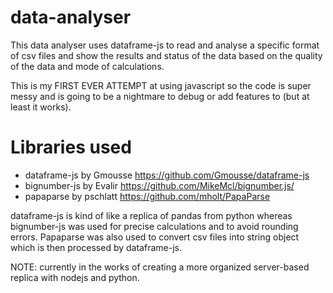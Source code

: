 # data-analyser

This data analyser uses dataframe-js to read and analyse a specific format of csv files and show the results and status of the data based on the quality of the data and mode of calculations.

This is my FIRST EVER ATTEMPT at using javascript so the code is super messy and is going to be a nightmare to debug or add features to (but at least it works).

# Libraries used
- dataframe-js by Gmousse https://github.com/Gmousse/dataframe-js
- bignumber-js by Evalir https://github.com/MikeMcl/bignumber.js/
- papaparse by pschlatt https://github.com/mholt/PapaParse

dataframe-js is kind of like a replica of pandas from python whereas bignumber-js was used for precise calculations and to avoid rounding errors. Papaparse was also used to convert csv files into string object which is then processed by dataframe-js.

NOTE: currently in the works of creating a more organized server-based replica with nodejs and python.
